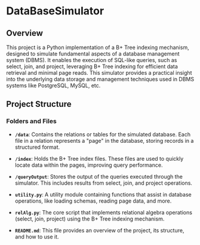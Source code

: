 # DataBaseSimulator

## Overview
This project is a Python implementation of a B+ Tree indexing mechanism, designed to simulate fundamental aspects of a database management system (DBMS). It enables the execution of SQL-like queries, such as select, join, and project, leveraging B+ Tree indexing for efficient data retrieval and minimal page reads. This simulator provides a practical insight into the underlying data storage and management techniques used in DBMS systems like PostgreSQL, MySQL, etc.

## Project Structure

### Folders and Files

- **`/data`**: Contains the relations or tables for the simulated database. Each file in a relation represents a "page" in the database, storing records in a structured format.
  
- **`/index`**: Holds the B+ Tree index files. These files are used to quickly locate data within the pages, improving query performance.

- **`/queryOutput`**: Stores the output of the queries executed through the simulator. This includes results from select, join, and project operations.

- **`utility.py`**: A utility module containing functions that assist in database operations, like loading schemas, reading page data, and more.

- **`relAlg.py`**: The core script that implements relational algebra operations (select, join, project) using the B+ Tree indexing mechanism.

- **`README.md`**: This file provides an overview of the project, its structure, and how to use it.